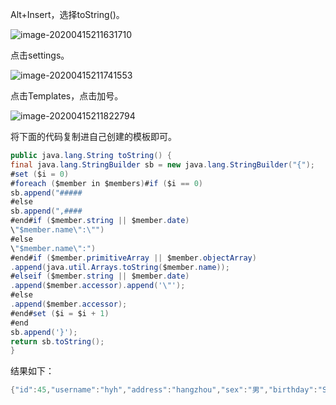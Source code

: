 Alt+Insert，选择toString()。

![image-20200415211631710](C:\Users\13327\AppData\Roaming\Typora\typora-user-images\image-20200415211631710.png)

点击settings。

![image-20200415211741553](C:\Users\13327\AppData\Roaming\Typora\typora-user-images\image-20200415211741553.png)

点击Templates，点击加号。

![image-20200415211822794](C:\Users\13327\AppData\Roaming\Typora\typora-user-images\image-20200415211822794.png)

将下面的代码复制进自己创建的模板即可。

```java
public java.lang.String toString() {
final java.lang.StringBuilder sb = new java.lang.StringBuilder("{");
#set ($i = 0)
#foreach ($member in $members)#if ($i == 0)
sb.append("#####
#else
sb.append(",####
#end#if ($member.string || $member.date)
\"$member.name\":\"")
#else
\"$member.name\":")
#end#if ($member.primitiveArray || $member.objectArray)
.append(java.util.Arrays.toString($member.name));
#elseif ($member.string || $member.date)
.append($member.accessor).append('\"');
#else
.append($member.accessor);
#end#set ($i = $i + 1)
#end
sb.append('}');
return sb.toString();
}
```

结果如下：

```java
{"id":45,"username":"hyh","address":"hangzhou","sex":"男","birthday":"Sun Mar 04 12:04:06 CST 2018","accounts":null}
```

